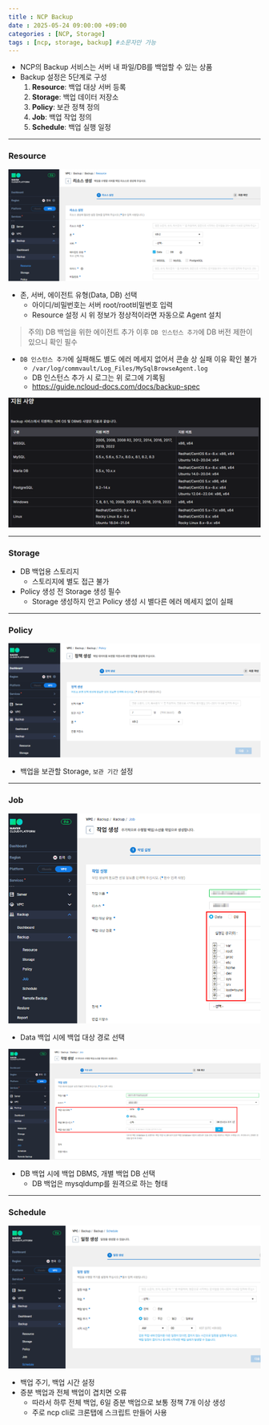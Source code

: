 ```yaml
---
title : NCP Backup
date : 2025-05-24 09:00:00 +09:00
categories : [NCP, Storage]
tags : [ncp, storage, backup] #소문자만 가능
---
```


- NCP의 Backup 서비스는 서버 내 파일/DB를 백업할 수 있는 상품
- Backup 설정은 5단계로 구성
    1. **Resource**: 백업 대상 서버 등록
    2. **Storage**: 백업 데이터 저장소
    3. **Policy**: 보관 정책 정의
    4. **Job**: 백업 작업 정의
    5. **Schedule**: 백업 실행 일정

---

### Resource

![NCPBackup1.png](/assets/img/ncp/storage/NCPBackup1.png)

- 존, 서버, 에이전트 유형(Data, DB) 선택
    - 아이디/비밀번호는 서버 root/root비밀번호 입력
    - Resource 설정 시 위 정보가 정상적이라면 자동으로 Agent 설치

> 주의) DB 백업을 위한 에이전트 추가 이후 `DB 인스턴스 추가`에 DB 버전 제한이 있으니 확인 필수
> 
- `DB 인스턴스 추가`에 실패해도 별도 에러 메세지 없어서 콘솔 상 실패 이유 확인 불가
    - `/var/log/commvault/Log_Files/MySqlBrowseAgent.log`
    - DB 인스턴스 추가 시 로그는 위 로그에 기록됨
    - https://guide.ncloud-docs.com/docs/backup-spec
    
![NCPBackup2.png](/assets/img/ncp/storage/NCPBackup2.png)
    

---

### Storage

- DB 백업용 스토리지
    - 스토리지에 별도 접근 불가
- Policy 생성 전 Storage 생성 필수
    - Storage 생성하지 안고 Policy 생성 시 별다른 에러 메세지 없이 실패

---

### Policy

![NCPBackup3.png](/assets/img/ncp/storage/NCPBackup3.png)

- 백업을 보관할 Storage, `보관 기간` 설정

---

### Job

![NCPBackup4.png](/assets/img/ncp/storage/NCPBackup4.png)

- Data 백업 시에 백업 대상 경로 선택

![NCPBackup5.png](/assets/img/ncp/storage/NCPBackup5.png)

- DB 백업 시에 백업 DBMS, 개별 백업 DB 선택
    - DB 백업은 mysqldump를 원격으로 하는 형태

---

### Schedule

![NCPBackup6.png](/assets/img/ncp/storage/NCPBackup6.png)

- 백업 주기, 백업 시간 설정
- 증분 백업과 전체 백업이 겹치면 오류
    - 따라서 하루 전체 백업, 6일 증분 백업으로 보통 정책 7개 이상 생성
    - 주로 ncp cli로 크론탭에 스크립트 만들어 사용